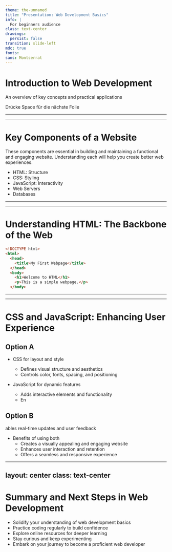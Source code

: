 ```yaml
---
theme: the-unnamed
title: "Presentation: Web Development Basics"
info: |
  For beginners audience
class: text-center
drawings:
  persist: false
transition: slide-left
mdc: true
fonts:
sans: Montserrat
---
```


# Introduction to Web Development

An overview of key concepts and practical applications

<div @click="$slidev.nav.next" class="mt-12 py-1" hover:bg="white op-10">
  Drücke Space für die nächste Folie <carbon:arrow-right />
</div>

---
---
# Key Components of a Website

These components are essential in building and maintaining a functional and engaging website. Understanding each will help you create better web experiences.

- HTML: Structure
- CSS: Styling
- JavaScript: Interactivity
- Web Servers
- Databases


---
---
# Understanding HTML: The Backbone of the Web

```html
<!DOCTYPE html>
<html>
  <head>
    <title>My First Webpage</title>
  </head>
  <body>
    <h1>Welcome to HTML</h1>
    <p>This is a simple webpage.</p>
  </body>
```

---
---
# CSS and JavaScript: Enhancing User Experience

<div grid="~ cols-2 gap-4">
<div>

## Option A

- CSS for layout and style
  - Defines visual structure and aesthetics
  - Controls color, fonts, spacing, and positioning

- JavaScript for dynamic features
  - Adds interactive elements and functionality
  - En

</div>
<div>

## Option B

ables real-time updates and user feedback

- Benefits of using both
  - Creates a visually appealing and engaging website
  - Enhances user interaction and retention
  - Offers a seamless and responsive experience

</div>
</div>

---
layout: center
class: text-center
---

# Summary and Next Steps in Web Development

- Solidify your understanding of web development basics
- Practice coding regularly to build confidence
- Explore online resources for deeper learning
- Stay curious and keep experimenting
- Embark on your journey to become a proficient web developer


